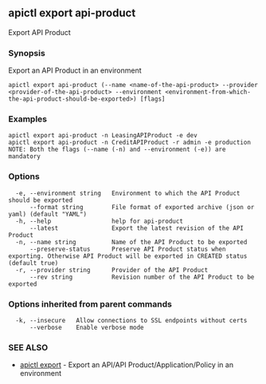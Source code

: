 ## apictl export api-product

Export API Product

### Synopsis

Export an API Product in an environment

```
apictl export api-product (--name <name-of-the-api-product> --provider <provider-of-the-api-product> --environment <environment-from-which-the-api-product-should-be-exported>) [flags]
```

### Examples

```
apictl export api-product -n LeasingAPIProduct -e dev
apictl export api-product -n CreditAPIProduct -r admin -e production
NOTE: Both the flags (--name (-n) and --environment (-e)) are mandatory
```

### Options

```
  -e, --environment string   Environment to which the API Product should be exported
      --format string        File format of exported archive (json or yaml) (default "YAML")
  -h, --help                 help for api-product
      --latest               Export the latest revision of the API Product
  -n, --name string          Name of the API Product to be exported
      --preserve-status      Preserve API Product status when exporting. Otherwise API Product will be exported in CREATED status (default true)
  -r, --provider string      Provider of the API Product
      --rev string           Revision number of the API Product to be exported
```

### Options inherited from parent commands

```
  -k, --insecure   Allow connections to SSL endpoints without certs
      --verbose    Enable verbose mode
```

### SEE ALSO

* [apictl export](apictl_export.md)	 - Export an API/API Product/Application/Policy in an environment

